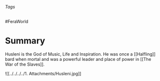 ###### Tags

#FeraWorld

# Summary

Husleni is the God of Music, Life and Inspiration. He was once a [[Halfling]] bard when mortal and was a powerful leader and place of power in [[The War of the Slaves]].  

![[../../../../1. Attachments/Husleni.jpg]]